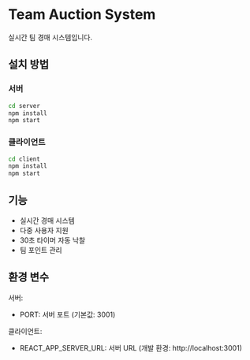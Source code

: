 # Team Auction System

실시간 팀 경매 시스템입니다.

## 설치 방법

### 서버

```bash
cd server
npm install
npm start
```

### 클라이언트

```bash
cd client
npm install
npm start
```

## 기능

- 실시간 경매 시스템
- 다중 사용자 지원
- 30초 타이머 자동 낙찰
- 팀 포인트 관리

## 환경 변수

서버:
- PORT: 서버 포트 (기본값: 3001)

클라이언트:
- REACT_APP_SERVER_URL: 서버 URL (개발 환경: http://localhost:3001)